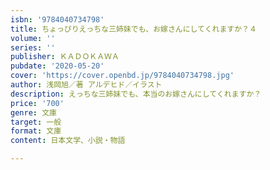 ```yaml
---
isbn: '9784040734798'
title: ちょっぴりえっちな三姉妹でも、お嫁さんにしてくれますか？４
volume: ''
series: ''
publisher: ＫＡＤＯＫＡＷＡ
pubdate: '2020-05-20'
cover: 'https://cover.openbd.jp/9784040734798.jpg'
author: 浅岡旭／著 アルデヒド／イラスト
description: えっちな三姉妹でも、本当のお嫁さんにしてくれますか？
price: '700'
genre: 文庫
target: 一般
format: 文庫
content: 日本文学、小説・物語

---
```

